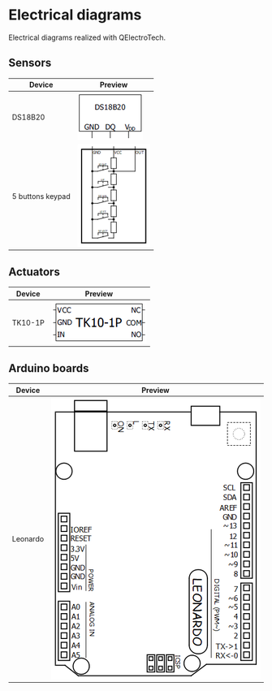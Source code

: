 # Electrical diagrams

Electrical diagrams realized with QElectroTech.

## Sensors

| Device  | Preview |
| --- | --- |
| DS18B20  | ![DS18B20 preview](img/DS18B20.png) |
|  5 buttons keypad | ![5 buttons keypad preview](img/five_buttons_keypad.png) |

## Actuators

| Device  | Preview |
| --- | --- |
| TK10-1P | ![TK10-1P preview](img/TK10-1P.png) |

## Arduino boards

| Device  | Preview |
| --- | --- |
| Leonardo  | ![Leonardo preview](img/Leonardo.png) |

